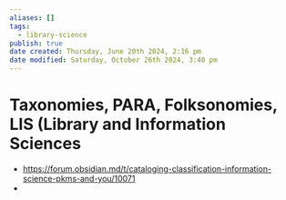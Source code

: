 ```yaml
---
aliases: []
tags:
  - library-science
publish: true
date created: Thursday, June 20th 2024, 2:16 pm
date modified: Saturday, October 26th 2024, 3:40 pm
---
```


# Taxonomies, PARA, Folksonomies, LIS (Library and Information Sciences

- https://forum.obsidian.md/t/cataloging-classification-information-science-pkms-and-you/10071
- 